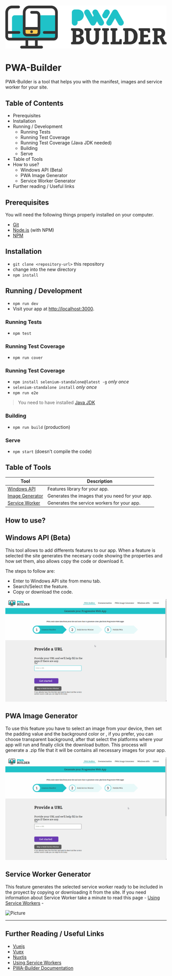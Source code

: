![Picture](Readme-Files/PWABuilder-Logo.png)

# __PWA-Builder__

PWA-Builder is a tool that helps you with the manifest, images and service worker for your site. 

## __Table of Contents__
* Prerequisites
* Installation
* Running / Development
  * Running Tests
  * Running Test Coverage
  * Running Test Coverage (Java JDK needed)
  * Building
  * Serve
* Table of Tools
* How to use?
  * Windows API (Beta)
  * PWA Image Generator
  * Service Worker Generator
* Further reading / Useful links

## Prerequisites

You will need the following things properly installed on your computer.

* [Git](http://git-scm.com/)
* [Node.js](http://nodejs.org/) (with NPM)
* [NPM](http://npmjs.com/)

## Installation

* `git clone <repository-url>` this repository
* change into the new directory
* `npm install`

## Running / Development

* `npm run dev`
* Visit your app at [http://localhost:3000](http://localhost:3000).

### Running Tests

* `npm test`

### Running Test Coverage

* `npm run cover`

### Running Test Coverage

* `npm install selenium-standalone@latest -g` _only once_
* `selenium-standalone install` _only once_
* `npm run e2e`

> You need to have installed [Java JDK](http://www.oracle.com/technetwork/java/javase/downloads/index.html)

### Building

* `npm run build` (production)

### Serve

* `npm start` (doesn't compile the code)

## __Table of Tools__

|  **&nbsp;&nbsp;&nbsp;&nbsp;&nbsp;&nbsp;Tool&nbsp;&nbsp;&nbsp;&nbsp;&nbsp;&nbsp;** | **Description** |
| ----------------- | --------------- |
| <a href="README.md#windowsapi">Windows API</a>       | Features library for your app. |
| <a href="README.md#imagegenerator">Image Generator</a>    | Generates the images that you need for your app. |
| <a href="README.md#serviceworker">Service Worker</a>    | Generates the service workers for your app.   |


## __How to use?__


<div id="windowsapi"/>


## __Windows API (Beta)__

This tool allows to add differents features to our app. When a feature is selected the site generates the necesary code showing the properties and how set them, also allows copy the code or download it.

The steps to follow are:

* Enter to Windows API site from menu tab.
* Search/Select the feature.
* Copy or download the code.

![Picture](Readme-Files/WindowsApiReview.gif)

<div id="imagegenerator"/>


## __PWA Image Generator__

To use this feature you have to select an image from your device, then set the padding value and the background color or , if you prefer, you can choose transparent background, after that select the platforms where your app will run and finally click the download button. This process will generate a .zip file that it will be contains all necessary images for your app.

![Picture](Readme-Files/ImageGeneratorReview.gif)

<div id="serviceworker"/>


## __Service Worker Generator__

This feature generates the selected service worker ready to be included in the proyect by copying or downloading it from the site. 
If you need information about Service Worker take a minute to read this page - [Using Service Workers](https://developer.mozilla.org/en-US/docs/Web/API/Service_Worker_API/Using_Service_Workers) -

![Picture](Readme-Files/ServiceWorkerReview.gif)

<hr>

## Further Reading / Useful Links

* [Vuejs](https://vuejs.org/)
* [Vuex](https://vuex.vuejs.org/en/)
* [Nuxtjs](https://nuxtjs.org/)
* [Using Service Workers](https://developer.mozilla.org/en-US/docs/Web/API/Service_Worker_API/Using_Service_Workers)
* [PWA-Builder Documentation](https://docs.pwabuilder.com/)